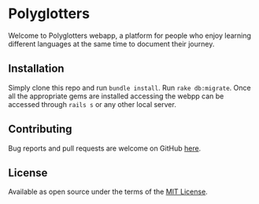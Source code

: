 # Polyglotters
Welcome to Polyglotters webapp, a platform for people who enjoy learning different languages at the same time to document their journey.


## Installation
Simply clone this repo and run `bundle install`.
Run `rake db:migrate`.
Once all the appropriate gems are installed accessing the webpp can be accessed through `rails s` or any other local server.



## Contributing
Bug reports and pull requests are welcome on GitHub [here](https://github.com/andresanunezt/polyglotters/pulls).

## License

Available as open source under the terms of the [MIT License](https://opensource.org/licenses/MIT).
